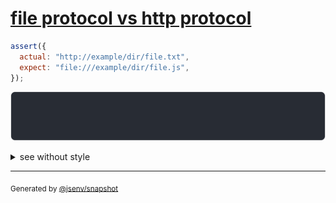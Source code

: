 # [file protocol vs http protocol](../../url.test.js#L179)

```js
assert({
  actual: "http://example/dir/file.txt",
  expect: "file:///example/dir/file.js",
});
```

![img](throw.svg)

<details>
  <summary>see without style</summary>

```console
AssertionError: actual and expect are different

actual: "http://example/dir/file.txt"
expect: "file:///example/dir/file.js"
```

</details>


---

<sub>
  Generated by <a href="https://github.com/jsenv/core/tree/main/packages/tooling/snapshot">@jsenv/snapshot</a>
</sub>
